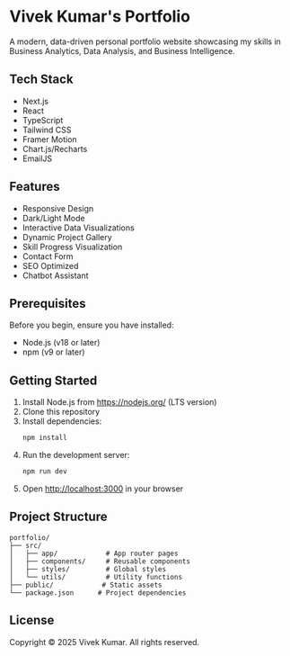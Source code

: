 # Vivek Kumar's Portfolio

A modern, data-driven personal portfolio website showcasing my skills in Business Analytics, Data Analysis, and Business Intelligence.

## Tech Stack

- Next.js
- React
- TypeScript
- Tailwind CSS
- Framer Motion
- Chart.js/Recharts
- EmailJS

## Features

- Responsive Design
- Dark/Light Mode
- Interactive Data Visualizations
- Dynamic Project Gallery
- Skill Progress Visualization
- Contact Form
- SEO Optimized
- Chatbot Assistant

## Prerequisites

Before you begin, ensure you have installed:

- Node.js (v18 or later)
- npm (v9 or later)

## Getting Started

1. Install Node.js from https://nodejs.org/ (LTS version)
2. Clone this repository
3. Install dependencies:
   ```bash
   npm install
   ```
4. Run the development server:
   ```bash
   npm run dev
   ```
5. Open [http://localhost:3000](http://localhost:3000) in your browser

## Project Structure

```
portfolio/
├── src/
│   ├── app/            # App router pages
│   ├── components/     # Reusable components
│   ├── styles/         # Global styles
│   └── utils/          # Utility functions
├── public/            # Static assets
└── package.json      # Project dependencies
```

## License

Copyright © 2025 Vivek Kumar. All rights reserved.